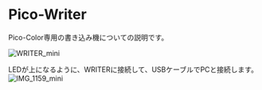 # Pico-Writer

Pico-Color専用の書き込み機についての説明です。

![WRITER_mini](https://user-images.githubusercontent.com/34668037/59552186-8f2a8f00-8fbe-11e9-8893-cf010c5f5274.png)

LEDが上になるように、WRITERに接続して、USBケーブルでPCと接続します。
![IMG_1159_mini](https://user-images.githubusercontent.com/34668037/59552206-e0d31980-8fbe-11e9-90b6-3ee7010811c3.jpg)
